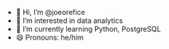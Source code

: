 - 👋 Hi, I’m @joeorefice
- 👀 I’m interested in data analytics
- 🌱 I’m currently learning Python, PostgreSQL
- 😄 Pronouns: he/him

<!---
joeorefice/joeorefice is a ✨ special ✨ repository because its `README.md` (this file) appears on your GitHub profile.
You can click the Preview link to take a look at your changes.
--->
